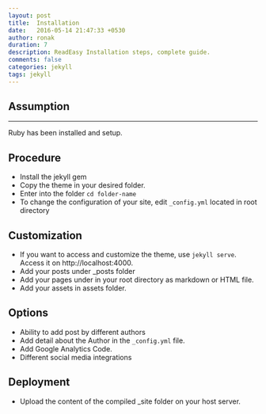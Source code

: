 ```yaml
---
layout: post
title:  Installation
date:   2016-05-14 21:47:33 +0530
author: ronak
duration: 7
description: ReadEasy Installation steps, complete guide.
comments: false
categories: jekyll
tags: jekyll
---
```


## Assumption ##
___

Ruby has been installed and setup.

## Procedure ##
+ Install the jekyll gem
+ Copy the theme in your desired folder.
+ Enter into the folder `cd folder-name`
+ To change the configuration of your site, edit `_config.yml` located in root directory

## Customization ## 
+ If you want to access and customize the theme, use `jekyll serve`. Access it on http://localhost:4000.
+ Add your posts under _posts folder
+ Add your pages under in your root directory as markdown or HTML file. 
+ Add your assets in assets folder.

## Options ##
+ Ability to add post by different authors 
+ Add detail about the Author in the `_config.yml` file.
+ Add Google Analytics Code.
+ Different social media integrations

## Deployment ##
 
+ Upload the content of the compiled _site folder on your host server.

